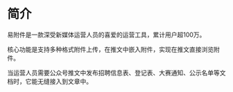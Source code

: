 # 简介

易附件是一款深受新媒体运营人员的喜爱的运营工具，累计用户超100万。

核心功能是支持多种格式附件上传，在推文中嵌入附件，实现在推文直接浏览附件。

当运营人员需要公众号推文中发布招聘信息表、登记表、大赛通知、公示名单等文档时，它能无缝接入到文章中。


<!-- TODO
优势：
1、百万用户
2、稳定可靠
3、免费（免费试用10年）
4、持续迭代更新

 -->
